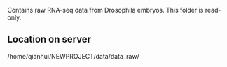 Contains raw RNA-seq data from Drosophila embryos. This folder is read-only.

## Location on server

/home/qianhui/NEWPROJECT/data/data_raw/